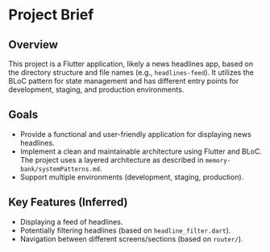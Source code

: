 # Project Brief

## Overview

This project is a Flutter application, likely a news headlines app, based on the directory structure and file names (e.g., `headlines-feed`). It utilizes the BLoC pattern for state management and has different entry points for development, staging, and production environments.

## Goals

-   Provide a functional and user-friendly application for displaying news headlines.
-   Implement a clean and maintainable architecture using Flutter and BLoC. The project uses a layered architecture as described in `memory-bank/systemPatterns.md`.
-   Support multiple environments (development, staging, production).

## Key Features (Inferred)

-   Displaying a feed of headlines.
-   Potentially filtering headlines (based on `headline_filter.dart`).
-   Navigation between different screens/sections (based on `router/`).
